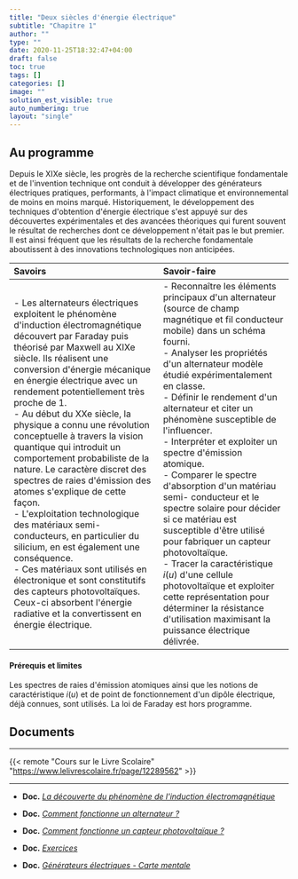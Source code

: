 ```yaml
---
title: "Deux siècles d'énergie électrique"
subtitle: "Chapitre 1"
author: ""
type: ""
date: 2020-11-25T18:32:47+04:00
draft: false
toc: true
tags: []
categories: []
image: ""
solution_est_visible: true
auto_numbering: true
layout: "single"
---
```


## Au programme

Depuis le XIXe siècle, les progrès de la recherche scientifique fondamentale et de l'invention technique ont conduit à développer des générateurs électriques pratiques, performants, à l'impact climatique et environnemental de moins en moins marqué.
Historiquement, le développement des techniques d'obtention d'énergie électrique s'est appuyé sur des découvertes expérimentales et des avancées théoriques qui furent souvent le résultat de recherches dont ce développement n'était pas le but premier. Il est ainsi fréquent que les résultats de la recherche fondamentale aboutissent à des innovations technologiques non anticipées.

| **Savoirs** | **Savoir-faire** |
|:---------|:---------|
| - Les alternateurs électriques exploitent le phénomène d'induction électromagnétique découvert par Faraday puis théorisé par Maxwell au XIXe siècle. Ils réalisent une conversion d'énergie mécanique en énergie électrique avec un rendement potentiellement très proche de 1.<br />- Au début du XXe siècle, la physique a connu une révolution conceptuelle à travers la vision quantique qui introduit un comportement probabiliste de la nature. Le caractère discret des spectres de raies d'émission des atomes s'explique de cette façon.<br />- L'exploitation technologique des matériaux semi- conducteurs, en particulier du silicium, en est également une conséquence.<br />- Ces matériaux sont utilisés en électronique et sont constitutifs des capteurs photovoltaïques. Ceux-ci absorbent l'énergie radiative et la convertissent en énergie électrique. | - Reconnaître les éléments principaux d'un alternateur (source de champ magnétique et fil conducteur mobile) dans un schéma fourni.<br />- Analyser les propriétés d'un alternateur modèle étudié expérimentalement en classe.<br />- Définir le rendement d'un alternateur et citer un phénomène susceptible de l'influencer.<br />- Interpréter et exploiter un spectre d'émission atomique.<br />- Comparer le spectre d'absorption d'un matériau semi- conducteur et le spectre solaire pour décider si ce matériau est susceptible d'être utilisé pour fabriquer un capteur photovoltaïque.<br />- Tracer la caractéristique $i(u)$ d'une cellule photovoltaïque et exploiter cette représentation pour déterminer la résistance d'utilisation maximisant la puissance électrique délivrée. |

#### Prérequis et limites

Les spectres de raies d'émission atomiques ainsi que les notions de caractéristique $i(u)$ et de point de fonctionnement d'un dipôle électrique, déjà connues, sont utilisés. La loi de Faraday est hors programme.

## Documents

----

{{< remote "Cours sur le Livre Scolaire" "https://www.lelivrescolaire.fr/page/12289562" >}}

----

- **Doc.** [*La découverte du phénomène de l'induction électromagnétique*](1-induction-electromagnetique)

- **Doc.** [*Comment fonctionne un alternateur ?*](2-alternateur)

- **Doc.** [*Comment fonctionne un capteur photovoltaïque ?*](3-capteur-photovoltaique)

- **Doc.** [*Exercices*](4-exercices)

- **Doc.** [*Générateurs électriques - Carte mentale*](/terminales-es/chap-5/generateurs_electriques.svg)
